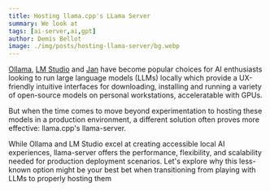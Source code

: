 ```yaml
---
title: Hosting llama.cpp's LLama Server
summary: We look at 
tags: [ai-server,ai,gpt]
author: Demis Bellot
image: ./img/posts/hosting-llama-server/bg.webp
---
```


[Ollama](https://ollama.com), [LM Studio](https://lmstudio.ai) and [Jan](https://jan.ai) 
have become popular choices for AI enthusiasts looking to run large language models 
(LLMs) locally which provide a UX-friendly intuitive interfaces for downloading, installing and running 
a variety of open-source models on personal workstations, acceleratable with GPUs.

But when the time comes to move beyond experimentation to hosting these models in a production environment, 
a different solution often proves more effective: llama.cpp's llama-server.

While Ollama and LM Studio excel at creating accessible local AI experiences, llama-server offers 
the performance, flexibility, and scalability needed for production deployment scenarios. 
Let's explore why this less-known option might be your best bet when transitioning from playing with 
LLMs to properly hosting them

